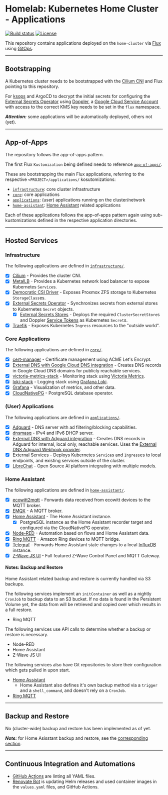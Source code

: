 # Homelab: Kubernetes Home Cluster - Applications

[![Build status](https://img.shields.io/github/actions/workflow/status/muhlba91/homelab-home-cluster-applications/pipeline.yml?style=for-the-badge)](https://github.com/muhlba91/homelab-home-cluster-applications/actions/workflows/pipeline.yml)
[![License](https://img.shields.io/github/license/muhlba91/homelab-home-cluster-applications?style=for-the-badge)](LICENSE.md)

This repository contains applications deployed on the `home-cluster` via [Flux](https://fluxcd.io) using [GitOps](https://opengitops.dev).

---

## Bootstrapping

A Kubernetes cluster needs to be bootstrapped with the [Cilium CNI](https://cilium.io) and Flux pointing to this repository.

For [ksops](https://github.com/viaduct-ai/kustomize-sops) and ArgoCD to decrypt the initial secrets for configuring the [External Secrets Operator](http://external-secrets.io) using [Doppler](http://doppler.com), a [Google Cloud Service Account](https://cloud.google.com/docs/authentication#service-accounts) with access to the correct KMS key needs to be set in the `flux` namespace.

***Attention:*** some applications will be automatically deployed, others not (yet).

---

## App-of-Apps

The repository follows the app-of-apps pattern.

The first Flux `Kustomization` being defined needs to reference [`app-of-apps/`](app-of-apps/).

These are bootstrapping the main Flux applications, referring to the respective `<PROJECT>/applications/` kosutomizations:

- [`infrastructure`](#infrastructure): core cluster infrastructure
- [`core`](#core-applications): core applications
- [`applications`](#user-applications): (user) applications running on the cluster/network
- [`home-assistant`](#home-assistant): [Home Assistant](http://home-assistant.io) related applications

Each of these applications follows the app-of-apps pattern again using sub-kustomizations defined in the respective application directories.

---

## Hosted Services

### Infrastructure

The following applications are defined in [`infrastructure/`](infrastructure/).

- [x] [Cilium](https://cilium.io) - Provides the cluster CNI.
- [x] [MetalLB](https://metallb.universe.tf) - Provides a Kubernetes network load balancer to expose Kubernetes `Service`s.
- [x] [Democratic CSI Driver](https://github.com/democratic-csi/democratic-csi) - Exposes Proxmox ZFS storage to Kubernetes `StorageClass`es.
- [x] [External Secrets Operator](http://external-secrets.io) - Synchronizes secrets from external stores to Kubernetes `Secret` objects.
  - [x] [External Secrets Stores](infrastructure/external-secrets/) - Deploys the required `ClusterSecretStore`s and Doppler [Service Tokens](https://docs.doppler.com/docs/service-tokens) as Kubernetes `Secret`s.
- [x] [Traefik](https://traefik.io) - Exposes Kubernetes `Ingress` resources to the "outside world".

### Core Applications

The following applications are defined in [`core/`](core/).

- [x] [cert-manager](https://cert-manager.io) - Certificate management using ACME Let's Encrypt.
- [x] [External DNS with Google Cloud DNS integration](https://github.com/kubernetes-sigs/external-dns) - Creates DNS records in Google Cloud DNS domains for publicly reachable services.
- [x] [victoria-metrics-stack](https://github.com/VictoriaMetrics/helm-charts/tree/master/charts/victoria-metrics-k8s-stack) - Monitoring stack using [Victoria Metrics](https://victoriametrics.com).
- [x] [loki-stack](https://github.com/grafana/helm-charts/tree/main/charts/loki-stack) - Logging stack using [Grafana Loki](https://grafana.com/oss/loki/).
- [x] [Grafana](http://grafana.com) - Visualization of metrics, and other data.
- [x] [CloudNativePG](https://cloudnative-pg.io/documentation/current/) - PostgreSQL database operator.

### (User) Applications

The following applications are defined in [`applications/`](applications/).

- [x] [Adguard](https://adguard.com/en/adguard-home/overview.html) - DNS server with ad filtering/blocking capabilities.
- [x] [dnsmasq](https://thekelleys.org.uk/dnsmasq/doc.html) - IPv4 and IPv6 DHCP server.
- [x] [External DNS with Adguard integration](https://github.com/kubernetes-sigs/external-dns) - Creates DNS records in Adguard for internal, local only, reachable services. Uses the [External DNS Adguard Webhook provider](https://github.com/muhlba91/external-dns-provider-adguard).
- [x] External Services - Deploys Kubernetes `Service`s and `Ingress`es to local endpoints, and existing services outside of the cluster.
- [x] [LibreChat](https://librechat.ai) - Open Source AI platform integrating with multiple models.

### Home Assistant

The following applications are defined in [`home-assistant/`](home-assistant/).

- [x] [ecowitt2mqtt](https://github.com/bachya/ecowitt2mqtt) - Forwards data received from ecowitt devices to the MQTT broker.
- [x] [EMQX](https://www.emqx.io) - A MQTT broker.
- [x] [Home Assistant](https://home-assistant.io) - The Home Assistant instance.
  - [x] PostgreSQL instance as the Home Assistant recorder target and configured via the CloudNativePG operator.
- [x] [Node-RED](https://nodered.org) - Automation based on flows and Home Assistant data.
- [x] [Ring MQTT](https://github.com/tsightler/ring-mqtt) - Amazon Ring devices to MQTT bridge.
- [x] [Telegraf](https://www.influxdata.com/time-series-platform/telegraf/) - Forwards Home Assistant state changes to a local [InfluxDB](https://www.influxdata.com) instance.
- [x] [Z-Wave JS UI](https://github.com/zwave-js/zwave-js-ui) - Full featured Z-Wave Control Panel and MQTT Gateway.

#### Notes: Backup and Restore

Home Assistant related backup and restore is currently handled via S3 backups.

The following services implement an `initContainer` as well as a nightly `CronJob` to backup data to an S3 bucket. If no data is found in the Persistent Volume yet, the data from will be retrieved and copied over which results in a full restore.

- Ring MQTT

The following services use API calls to determine whether a backup or restore is necessary.

- Node-RED
- Home Assistant
- Z-Wave JS UI

The following services also have Git repositories to store their configuration which gets pulled in upon start.

- [Home Assistant](https://github.com/muhlba91/homelab-home-assistant-configuration)
  - Home Assistant also defines it's own backup method via a `trigger` and a `shell_command`, and doesn't rely on a `CronJob`.
- [Ring MQTT](https://github.com/muhlba91/homelab-ring-mqtt-configuration)

---

## Backup and Restore

No (cluster-wide) backup and restore has been implemented as of yet.

***Note:*** for Home Asisstant backup and restore, see the [corresponding section](#notes-backup-and-restore).

---

## Continuous Integration and Automations

- [GitHub Actions](https://docs.github.com/en/actions) are linting all YAML files.
- [Renovate Bot](https://github.com/renovatebot/renovate) is updating Helm releases and used container images in the `values.yaml` files, and GitHub Actions.
